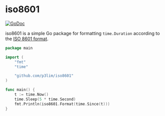 # iso8601

[![GoDoc](https://godoc.org/github.com/p3lim/iso8601?status.svg)](https://godoc.org/github.com/p3lim/iso8601)

iso8601 is a simple Go package for formatting `time.Duration` according to the [ISO 8601 format](https://en.wikipedia.org/wiki/ISO_8601#Durations).

```go
package main

import (
	"fmt"
	"time"

	"github.com/p3lim/iso8601"
)

func main() {
	t := time.Now()
	time.Sleep(5 * time.Second)
	fmt.Println(iso8601.Format(time.Since(t)))
}
```

